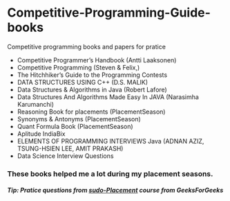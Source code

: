 # Competitive-Programming-Guide-books
Competitive programming books and papers for pratice
<ul>
  <li>Competitive Programmer’s Handbook (Antti Laaksonen)</li>
   <li>Competitive Programming (Steven & Felix,)</li>
  <li>The Hitchhiker’s Guide to the Programming Contests</li>
  
  <li>DATA STRUCTURES USING C++ (D.S. MALIK)</li>
  <li>Data Structures & Algorithms in Java (Robert Lafore)</li>
  <li>Data Structures And Algorithms Made Easy In JAVA (Narasimha Karumanchi)</li>
  
  <li>Reasoning Book for placements (PlacementSeason)</li>  
  <li>Synonyms & Antonyms (PlacementSeason)</li>
   <li> Quant Formula Book (PlacementSeason)</li>  
  <li>Aplitude IndiaBix</li> 
  
  <li>ELEMENTS OF PROGRAMMING INTERVIEWS Java (ADNAN AZIZ, TSUNG-HSIEN LEE, AMIT PRAKASH)</li>
   <li>Data Science Interview Questions</li>
    
  
 </ul>
 
 <h3> These books helped me a lot during my placement seasons.</h3>
 
 <h5>Tip: Pratice questions from <a href="https://practice.geeksforgeeks.org/courses/SudoPlacement/">sudo-Placement</a> course from GeeksForGeeks</h5> 
